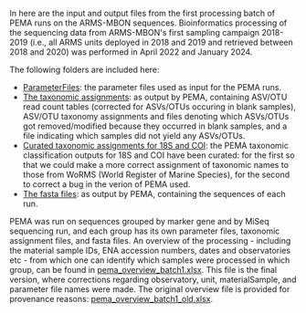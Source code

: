 In here are the input and output files from the first processing batch of PEMA runs on the ARMS-MBON sequences. Bioinformatics processing of the sequencing data from ARMS-MBON's first sampling campaign 2018-2019 (i.e., all ARMS units deployed in 2018 and 2019 and retrieved between 2018 and 2020) was performed in April 2022 and January 2024. 

The following folders are included here:
* [ParameterFiles](https://github.com/arms-mbon/data_workspace/tree/main/analysis_data/from_pema/processing_batch1/parameter_files): the parameter files used as input for the PEMA runs. 
* [The taxonomic assignments](https://github.com/arms-mbon/data_workspace/tree/main/analysis_data/from_pema/processing_batch1/taxonomic_assignments): as output by PEMA, containing ASV/OTU read count tables (corrected for ASVs/OTUs occuring in blank samples), ASV/OTU taxonomy assignments and files denoting which ASVs/OTUs got removed/modified because they occurred in blank samples, and a file indicating which samples did not yield any ASVs/OTUs.
* [Curated taxonomic assignments for 18S and COI](https://github.com/arms-mbon/data_workspace/tree/main/analysis_data/from_pema/processing_batch1/updated_taxonomic_assignments): the PEMA taxonomic classification outputs for 18S and COI have been curated: for the first so that we could make a more correct assignment of taxonomic names to those from WoRMS (World Register of Marine Species), for the second to correct a bug in the verion of PEMA used.  
* [The fasta files](https://github.com/arms-mbon/data_workspace/tree/main/analysis_data/from_pema/processing_batch1/fasta): as output by PEMA, containing the sequences of each run.

PEMA was run on sequences grouped by marker gene and by MiSeq sequencing run, and each group has its own parameter files, taxonomic assignment files, and fasta files. An overview of the processing - including the material sample IDs, ENA accession numbers, dates and observatories etc - from which one can identify which samples were processed in which group, can be found in 
[pema_overview_batch1.xlsx](https://github.com/arms-mbon/data_workspace/blob/main/analysis_data/from_pema/processing_batch1/pema_overview_batch1.xlsx). This file is the final version, where corrections regarding observatory, unit, materialSample, and parameter file names were made. The original overview file is provided for provenance reasons: [pema_overview_batch1_old.xlsx](https://github.com/arms-mbon/data_workspace/blob/main/analysis_data/from_pema/processing_batch1/pema_overview_batch1_old.xlsx).
